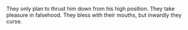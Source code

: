 They only plan to thrust him down from his high position. They take pleasure in falsehood. They bless with their mouths, but inwardly they curse.
